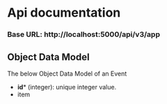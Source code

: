 # Api documentation


### Base URL: http://localhost:5000/api/v3/app


## Object Data Model

The below Object Data Model of an Event

* **id*** (integer): unique integer value.
* item
